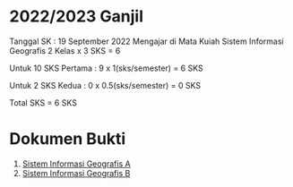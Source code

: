 # 2022/2023 Ganjil
Tanggal SK : 19 September 2022
Mengajar di Mata Kuiah Sistem Informasi Geografis
2 Kelas x 3 SKS = 6

Untuk 10 SKS Pertama :
9 x 1(sks/semester) = 6 SKS

Untuk 2 SKS Kedua :
0 x 0.5(sks/semester) = 0 SKS

Total SKS = 6 SKS

# Dokumen Bukti

1. [Sistem Informasi Geografis A](gis3a.pdf)
2. [Sistem Informasi Geografis B](gis3b.pdf)
